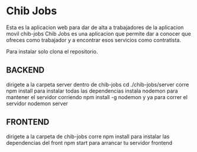 # Chib Jobs
Esta es la aplicacion web para dar de alta a trabajadores de la aplicacion movil chib-jobs
Chib Jobs es una aplicacion que permite dar a conocer que ofreces como trabajador y a encontrar esos servicios como contratista.

Para instalar solo clona el repositorio.

## BACKEND
dirigete a la carpeta server dentro de chib-jobs
cd ./chib-jobs/server
corre npm install para instalar todas las dependencias
instala nodemon para mantener el servidor corriendo
npm install -g nodemon
y ya para correr el servidor
nodemon server

## FRONTEND
dirigete a la carpeta de chib-jobs
corre npm install para instalar las dependencias del front
npm start para arrancar tu servidor frontend

